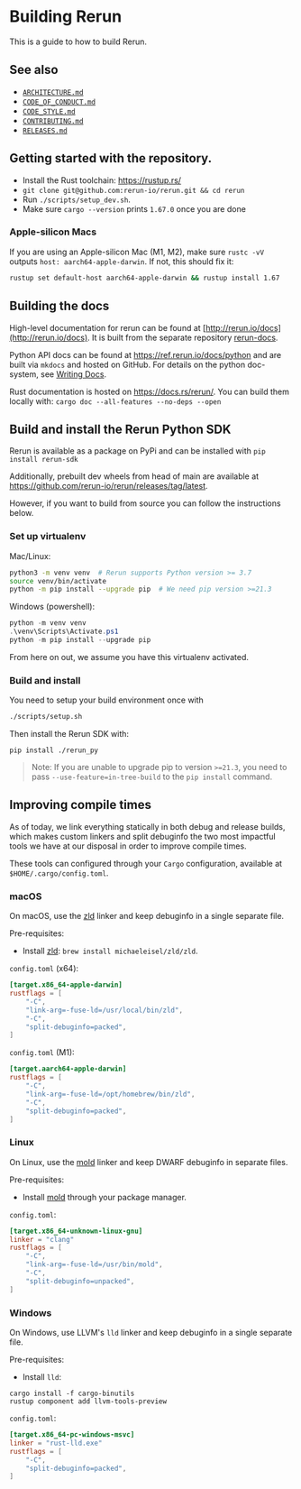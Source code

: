 # Building Rerun
This is a guide to how to build Rerun.


## See also
* [`ARCHITECTURE.md`](ARCHITECTURE.md)
* [`CODE_OF_CONDUCT.md`](CODE_OF_CONDUCT.md)
* [`CODE_STYLE.md`](CODE_STYLE.md)
* [`CONTRIBUTING.md`](CONTRIBUTING.md)
* [`RELEASES.md`](RELEASES.md)


## Getting started with the repository.
* Install the Rust toolchain: <https://rustup.rs/>
* `git clone git@github.com:rerun-io/rerun.git && cd rerun`
* Run `./scripts/setup_dev.sh`.
* Make sure `cargo --version` prints `1.67.0` once you are done


### Apple-silicon Macs

If you are using an Apple-silicon Mac (M1, M2), make sure `rustc -vV` outputs `host: aarch64-apple-darwin`. If not, this should fix it:

```sh
rustup set default-host aarch64-apple-darwin && rustup install 1.67
```

## Building the docs

High-level documentation for rerun can be found at [http://rerun.io/docs](http://rerun.io/docs). It is built from the separate repository [rerun-docs](https://github.com/rerun-io/rerun-docs).

Python API docs can be found at <https://ref.rerun.io/docs/python> and are built via `mkdocs` and hosted on GitHub. For details on the python doc-system, see [Writing Docs](https://github.com/rerun-io/rerun/blob/main/rerun_py/docs/writing_docs.md).

Rust documentation is hosted on <https://docs.rs/rerun/>. You can build them locally with: `cargo doc --all-features --no-deps --open`

## Build and install the Rerun Python SDK
Rerun is available as a package on PyPi and can be installed with `pip install rerun-sdk`

Additionally, prebuilt dev wheels from head of main are available at <https://github.com/rerun-io/rerun/releases/tag/latest>.

However, if you want to build from source you can follow the instructions below.

### Set up virtualenv

Mac/Linux:

```sh
python3 -m venv venv  # Rerun supports Python version >= 3.7
source venv/bin/activate
python -m pip install --upgrade pip  # We need pip version >=21.3
```

Windows (powershell):

```ps1
python -m venv venv
.\venv\Scripts\Activate.ps1
python -m pip install --upgrade pip
```

From here on out, we assume you have this virtualenv activated.

### Build and install

You need to setup your build environment once with
```sh
./scripts/setup.sh
```

Then install the Rerun SDK with:
```
pip install ./rerun_py
```

> Note: If you are unable to upgrade pip to version `>=21.3`, you need to pass `--use-feature=in-tree-build` to the `pip install` command.


## Improving compile times

As of today, we link everything statically in both debug and release builds, which makes custom linkers and split debuginfo the two most impactful tools we have at our disposal in order to improve compile times.

These tools can configured through your `Cargo` configuration, available at `$HOME/.cargo/config.toml`.

### macOS

On macOS, use the [zld](https://github.com/michaeleisel/zld) linker and keep debuginfo in a single separate file.

Pre-requisites:
- Install [zld](https://github.com/michaeleisel/zld): `brew install michaeleisel/zld/zld`.

`config.toml` (x64):
```toml
[target.x86_64-apple-darwin]
rustflags = [
    "-C",
    "link-arg=-fuse-ld=/usr/local/bin/zld",
    "-C",
    "split-debuginfo=packed",
]
```

`config.toml` (M1):
```toml
[target.aarch64-apple-darwin]
rustflags = [
    "-C",
    "link-arg=-fuse-ld=/opt/homebrew/bin/zld",
    "-C",
    "split-debuginfo=packed",
]
```

### Linux

On Linux, use the [mold](https://github.com/rui314/mold) linker and keep DWARF debuginfo in separate files.

Pre-requisites:
- Install [mold](https://github.com/rui314/mold) through your package manager.

`config.toml`:
```toml
[target.x86_64-unknown-linux-gnu]
linker = "clang"
rustflags = [
    "-C",
    "link-arg=-fuse-ld=/usr/bin/mold",
    "-C",
    "split-debuginfo=unpacked",
]
```

### Windows

On Windows, use LLVM's `lld` linker and keep debuginfo in a single separate file.

Pre-requisites:
- Install `lld`:
```
cargo install -f cargo-binutils
rustup component add llvm-tools-preview
```

`config.toml`:
```toml
[target.x86_64-pc-windows-msvc]
linker = "rust-lld.exe"
rustflags = [
    "-C",
    "split-debuginfo=packed",
]
```
